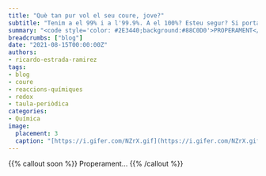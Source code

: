```yaml
---
title: "Què tan pur vol el seu coure, jove?"
subtitle: "Tenim a el 99% i a l'99.9%. A el 100%? Esteu segur? Si porta per pagar? Va a trigar una mica"
summary: "<code style='color: #2E3440;background:#88C0D0'>PROPERAMENT</code> <br> Tenim a el 99% i a l'99.9%. A el 100%? Esteu segur? Si porta per pagar? Va a trigar una mica."
breadcrumbs: ["blog"]
date: "2021-08-15T00:00:00Z"
authors:
- ricardo-estrada-ramirez
tags:
- blog
- coure
- reaccions-químiques
- redox
- taula-periòdica
categories:
- Química
image:
  placement: 3
  caption: "[https://i.gifer.com/NZrX.gif](https://i.gifer.com/NZrX.gif)"
---
```


{{% callout soon %}}
Properament...
{{% /callout %}}